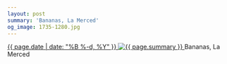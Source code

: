 ```yaml
---
layout: post
summary: 'Bananas, La Merced'
og_image: 1735-1280.jpg
---
```


<p>
 <time>
  <a href="/1735">
   {{ page.date | date: "%B %-d, %Y" }}
  </a>
 </time>
 <a href="/1735">
  <img alt="{{ page.summary }}" sizes="(min-width: 700px) 50vw, calc(100vw - 2rem)" src="{{ site.assets_url }}/1735-640.jpg" srcset="{{ site.assets_url }}/1735-320.jpg 320w, {{ site.assets_url }}/1735-640.jpg 640w, {{ site.assets_url }}/1735-960.jpg 960w, {{ site.assets_url }}/1735-1280.jpg 1280w"/>
 </a>
 <span>
  Bananas, La Merced
 </span>
</p>
